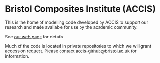 # Bristol Composites Institute (ACCIS)

This is the home of modelling code developed by ACCIS to support our research
and made available for use by the academic community.

See [our web page](https://accis.github.io) for details.

Much of the code is located in private repositories to which we will grant
access on request. Please contact accis-github@bristol.ac.uk for
information.
